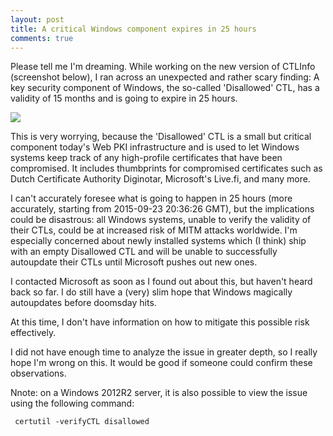 ```yaml
---
layout: post
title: A critical Windows component expires in 25 hours
comments: true
---
```


Please tell me I'm dreaming. While working on the new version of CTLInfo (screenshot below), I ran across an unexpected 
and rather scary finding:  A key security component of Windows, the so-called 'Disallowed' CTL, has a validity of 15 months 
and is going to expire in 25 hours. 

<img src=http://i.imgur.com/VTgVHJS.png>

This is very worrying, because the 'Disallowed' CTL is a small but critical component today's Web PKI infrastructure and 
is used to let Windows systems keep track of any high-profile certificates that have been compromised. It includes thumbprints for compromised certificates such as Dutch Certificate Authority Diginotar, Microsoft's Live.fi, and many more. 

I can't accurately foresee what is going to happen in 25 hours (more accurately, starting from 2015-09-23 20:36:26 GMT), but the implications could be disastrous: all Windows systems, unable to verify the validity of their CTLs, could be at increased risk of MITM attacks worldwide. I'm especially concerned about newly installed systems which (I think) ship with an empty Disallowed CTL and will be unable to successfully autoupdate their CTLs until Microsoft pushes out new ones.

I contacted Microsoft as soon as I found out about this, but haven't heard back so far. I do still 
have a (very) slim hope that Windows magically autoupdates before doomsday hits.

At this time, I don't have information on how to mitigate this possible risk effectively.

I did not have enough time to analyze the issue in greater depth, so I really hope I'm wrong on this.
It would be good if someone could confirm these observations.

Nnote: on a Windows 2012R2 server, it is also possible to view the issue using the following command:

     certutil -verifyCTL disallowed
